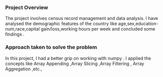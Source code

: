 ### Project Overview

 The project  involves census record management and data analysis. I have analysed the demographic features of the country like age,sex,education-num,race,capital gain/loss,working hours per week and concluded some findings .


### Approach taken to solve the problem

 In this project, I had a better grip on working with numpy .
I applied the concepts like Array Appending ,Array Slicing ,Array Filtering , Array Aggregation ,etc.,



